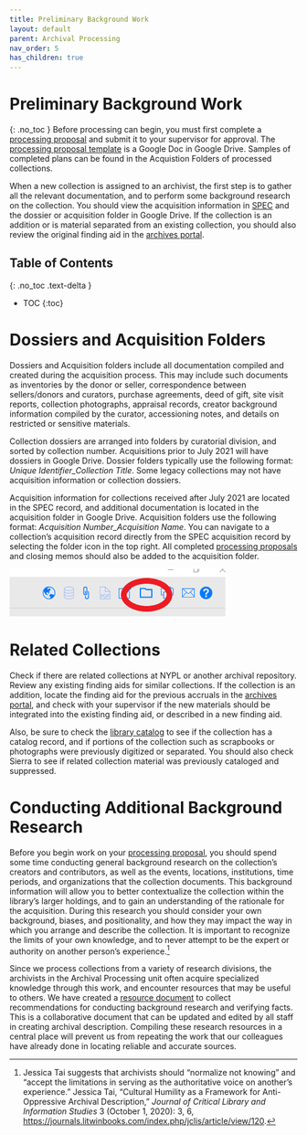 ```yaml
---
title: Preliminary Background Work
layout: default
parent: Archival Processing
nav_order: 5
has_children: true
---
```

# Preliminary Background Work
{: .no_toc }
Before processing can begin, you must first complete a [processing proposal](/Processing_Proposal.mds) and submit it to your supervisor for approval. The [processing proposal template](https://docs.google.com/document/d/1xhqvV--epavz3_AWj0-AzC7887KnpnYEpMchYS0tbL4/edit?usp=sharing/1alJwnEJwI7oKZ_TqZas_TvMV3xN_rndl/edit?usp=sharing\&ouid=108219624496366593981\&rtpof=true\&sd=trueuDiqD3R2Y/edit?usp=sharing\&ouid=108219624496366593981\&rtpof=true\&sd=true) is a Google Doc in Google Drive. Samples of completed plans can be found in the Acquistion Folders of processed collections. 

When a new collection is assigned to an archivist, the first step is to gather all the relevant documentation, and to perform some background research on the collection. You should view the acquisition information in [SPEC](spec/spec.md) and the dossier or acquisition folder in Google Drive. If the collection is an addition or is material separated from an existing collection, you should also review the original finding aid in the [archives portal](http://archives.nypl.org/).

## Table of Contents
{: .no_toc .text-delta }

- TOC
{:toc}

# Dossiers and Acquisition Folders
Dossiers and Acquisition folders include all documentation compiled and created during the acquisition process. This may include such documents as inventories by the donor or seller, correspondence between sellers/donors and curators, purchase agreements, deed of gift, site visit reports, collection photographs, appraisal records, creator background information compiled by the curator, accessioning notes, and details on restricted or sensitive materials.

Collection dossiers are arranged into folders by curatorial division, and sorted by collection number. Acquisitions prior to July 2021 will have dossiers in Google Drive. Dossier folders typically use the following format: _Unique Identifier\_Collection Title_. Some legacy collections may not have acquisition information or collection dossiers.

Acquisition information for collections received after July 2021 are located in the SPEC record, and additional documentation is located in the acquisition folder in Google Drive. Acquisition folders use the following format: _Acquisition Number\_Acquisition Name_. You can navigate to a collection’s acquisition record directly from the SPEC acquisition record by selecting the folder icon in the top right. All completed [processing proposals](/Processing_Proposal.md) and closing memos should also be added to the acquisition folder. 

![SPEC Folder Icon](Images/01-SPEC_Folder.png)

# Related Collections
Check if there are related collections at NYPL or another archival repository. Review any existing finding aids for similar collections. If the collection is an addition, locate the finding aid for the previous accruals in the [archives portal](http://archives.nypl.org/), and check with your supervisor if the new materials should be integrated into the existing finding aid, or described in a new finding aid.

Also, be sure to check the [library catalog](https://www.nypl.org/research/research-catalog/) to see if the collection has a catalog record, and if portions of the collection such as scrapbooks or photographs were previously digitized or separated. You should also check Sierra to see if related collection material was previously cataloged and suppressed.

# Conducting Additional Background Research
Before you begin work on your [processing proposal](/Processing_Proposal.md), you should spend some time conducting general background research on the collection’s creators and contributors, as well as the events, locations, institutions, time periods, and organizations that the collection documents. This background information will allow you to better contextualize the collection within the library’s larger holdings, and to gain an understanding of the rationale for the acquisition. During this research you should consider your own background, biases, and positionality, and how they may impact the way in which you arrange and describe the collection. It is important to recognize the limits of your own knowledge, and to never attempt to be the expert or authority on another person’s experience.[^1]

Since we process collections from a variety of research divisions, the archivists in the Archival Processing unit often acquire specialized knowledge through this work, and encounter resources that may be useful to others. We have created a [resource document](https://docs.google.com/spreadsheets/d/1IALH_cfVpQqFGuezhwXk8GIFglJqinsXqw3lRtqp9RQ/edit#gid=0) to collect recommendations for conducting background research and verifying facts. This is a collaborative document that can be updated and edited by all staff in creating archival description. Compiling these research resources in a central place will prevent us from repeating the work that our colleagues have already done in locating reliable and accurate sources. 

[^1]: Jessica Tai suggests that archivists should “normalize not knowing” and “accept the limitations in serving as the authoritative voice on another’s experience.” Jessica Tai, “Cultural Humility as a Framework for Anti-Oppressive Archival Description,” _Journal of Critical Library and Information Studies_ 3 (October 1, 2020): 3, 6, <https://journals.litwinbooks.com/index.php/jclis/article/view/120>.